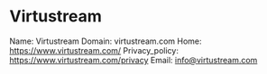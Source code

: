 
# Virtustream

Name: Virtustream
Domain: virtustream.com
Home: https://www.virtustream.com/
Privacy_policy: https://www.virtustream.com/privacy
Email: info@virtustream.com
